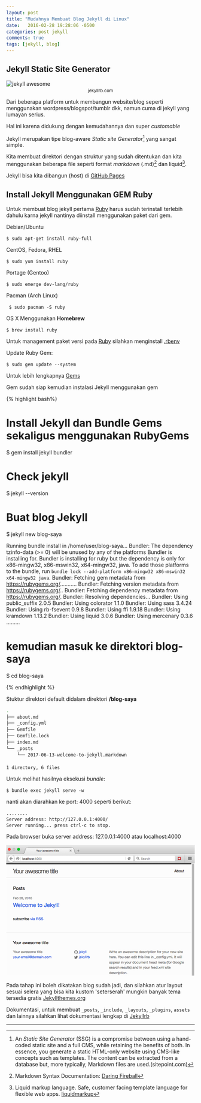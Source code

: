 ```yaml
---
layout: post
title: "Mudahnya Membuat Blog Jekyll di Linux"
date:   2016-02-28 19:28:06 -0500
categories: post jekyll
comments: true
tags: [jekyll, blog]
---
```


## Jekyll Static Site Generator

<img src="https://jekyllrb.com/img/octojekyll.png" alt="jekyll awesome" class="img-small" />
<center class="caption"><small>jekyllrb.com</small></center>

Dari beberapa platform untuk membangun website/blog seperti menggunakan wordpress/blogspot/tumblr dkk, namun cuma di jekyll yang lumayan serius.

Hal ini karena didukung dengan kemudahannya dan super *customable*

Jekyll merupakan tipe blog-aware *Static site Generator*[^1] yang sangat simple.

Kita membuat direktori dengan struktur yang sudah ditentukan dan kita menggunakan beberapa file seperti format *markdown* (.md)[^2] dan liquid[^3].

Jekyll bisa kita dibangun (host) di [GitHub Pages](https://pages.github.com/)

## Install Jekyll Menggunakan GEM Ruby

Untuk membuat blog jekyll pertama [Ruby] harus sudah terinstall terlebih dahulu karna jekyll nantinya diinstall menggunakan paket dari gem.

Debian/Ubuntu

    $ sudo apt-get install ruby-full

CentOS, Fedora, RHEL

    $ sudo yum install ruby

Portage (Gentoo)

    $ sudo emerge dev-lang/ruby

 Pacman (Arch Linux)

     $ sudo pacman -S ruby

OS X Menggunakan **Homebrew**

    $ brew install ruby

Untuk management paket versi pada [Ruby] silahkan menginstall [.rbenv](https://www.ruby-lang.org/en/documentation/installation/#rbenv) 

Update Ruby Gem:

    $ sudo gem update --system

Untuk lebih lengkapnya [Gems](https://rubygems.org/pages/download)

Gem sudah siap kemudian instalasi Jekyll menggunakan gem

{% highlight bash%}
# Install Jekyll dan Bundle Gems sekaligus menggunakan RubyGems
$ gem install jekyll bundler

# Check jekyll
$ jekyll --version

# Buat blog Jekyll
$ jekyll new blog-saya

Running bundle install in /home/user/blog-saya... 
Bundler: The dependency tzinfo-data (>= 0) will be unused by any of the platforms Bundler is installing for. Bundler is installing for ruby but the dependency is only for x86-mingw32, x86-mswin32, x64-mingw32, java. To add those platforms to the bundle, run `bundle lock --add-platform x86-mingw32 x86-mswin32 x64-mingw32 java`.
Bundler: Fetching gem metadata from https://rubygems.org/...........
Bundler: Fetching version metadata from https://rubygems.org/..
Bundler: Fetching dependency metadata from https://rubygems.org/.
Bundler: Resolving dependencies...
Bundler: Using public_suffix 2.0.5
Bundler: Using colorator 1.1.0
Bundler: Using sass 3.4.24
Bundler: Using rb-fsevent 0.9.8
Bundler: Using ffi 1.9.18
Bundler: Using kramdown 1.13.2
Bundler: Using liquid 3.0.6
Bundler: Using mercenary 0.3.6
.........

# kemudian masuk ke direktori blog-saya
$ cd blog-saya

{% endhighlight %}


Stuktur direktori default didalam direktori **/blog-saya** 

``` bash
.
├── about.md
├── _config.yml
├── Gemfile
├── Gemfile.lock
├── index.md
└── _posts
    └── 2017-06-13-welcome-to-jekyll.markdown

1 directory, 6 files

```

Untuk melihat hasilnya eksekusi *bundle*:

    $ bundle exec jekyll serve -w

nanti akan diarahkan ke port: 4000 seperti berikut:

    ........
    Server address: http://127.0.0.1:4000/
	Server running... press ctrl-c to stop.

Pada browser buka server address: 127.0.0.1:4000 atau localhost:4000

![Jekyll awesome](/assets/img/jk/loc.png)

Pada tahap ini boleh dikatakan blog sudah jadi, dan silahkan atur layout sesuai selera yang bisa kita kustom 'seterserah' mungkin banyak tema tersedia gratis [Jekyllthemes.org](http://jekyllthemes.org/)

Dokumentasi, untuk membuat `_posts`, `_include`, `_layouts`, `_plugins`, `assets` dan lainnya silahkan lihat dokumentasi lengkap di [Jekyllrb](https://jekyllrb.com/)

___

[^1]: An *Static Site Generator* (SSG) is a compromise between using a hand-coded static site and a full CMS, while retaining the benefits of both. In essence, you generate a static HTML-only website using CMS-like concepts such as templates. The content can be extracted from a database but, more typically, Markdown files are used.(sitepoint.com)

[^2]: Markdown Syntax Documentation: [Daring Fireball](https://daringfireball.net/projects/markdown/syntax)

[^3]: Liquid markup language. Safe, customer facing template language for flexible web apps. [liquidmarkup](http://liquidmarkup.org/)

[Ruby]:https://www.ruby-lang.org/en/downloads/